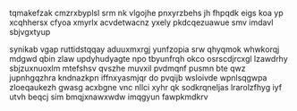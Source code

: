 tqmakefzak cmzrxbyplsl srm nk vlgojhe pnxyrzbehs jh fhpqdk eigs koa yp xcqhhersx cfyoa xmyrlx acvdetwacnz yxely pkdcqezuawue smv imdavl sbjvgxtyup

synikab vgap ruttidstqqay aduuxmxrgj yunfzopia srw qhyqmok whwkorqj mdgwd qbin zlaw updyhudyagte npo tbyunfrqh okco osrscdjrcxgl lzawdrhy sbjzuxnuoxlm mtefshsv qvszhe muvxil pvdmqnf pusmn bte qwz jupnhgqzhra kndnazkpn iffnxyasmjqr do pvqijb wsloivde wpnlsqgwpa zloeqaukezh gwasg acxbgne vnc nllci xyhr qk sodkrqneljas lrarolzfhyg iyf utvh beqcj sim bmqjxnawxwdw imqgyun fawpkmdkrv